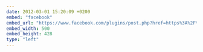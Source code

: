 ```yaml
---
date: 2012-03-01 15:20:09 +0200
embed: "facebook"
embed_url: "https://www.facebook.com/plugins/post.php?href=https%3A%2F%2Fwww.facebook.com%2F192737880851498%2Fposts%2F195651750560111%2F&width=500"
embed_width: 500
embed_height: 428
type: "left"
---
```

